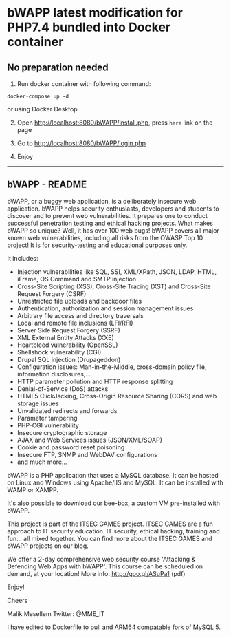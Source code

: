 
# bWAPP latest modification for PHP7.4 bundled into Docker container
## No preparation needed

1. Run docker container with following command:

`docker-compose up -d`

or using Docker Desktop

2. Open [http://localhost:8080/bWAPP/install.php](http://localhost:8080/bWAPP/install.php), press `here` link on the page
   
3. Go to [http://localhost:8080/bWAPP/login.php](http://localhost:8080/bWAPP/login.php)
   
4. Enjoy

--------------
bWAPP - README
--------------

bWAPP, or a buggy web application, is a deliberately insecure web application.
bWAPP helps security enthusiasts, developers and students to discover and to prevent web vulnerabilities.
It prepares one to conduct successful penetration testing and ethical hacking projects.
What makes bWAPP so unique? Well, it has over 100 web bugs!
bWAPP covers all major known web vulnerabilities, including all risks from the OWASP Top 10 project!
It is for security-testing and educational purposes only.

It includes:

* Injection vulnerabilities like SQL, SSI, XML/XPath, JSON, LDAP, HTML, iFrame, OS Command and SMTP injection
* Cross-Site Scripting (XSS), Cross-Site Tracing (XST) and Cross-Site Request Forgery (CSRF)
* Unrestricted file uploads and backdoor files
* Authentication, authorization and session management issues
* Arbitrary file access and directory traversals
* Local and remote file inclusions (LFI/RFI)
* Server Side Request Forgery (SSRF)
* XML External Entity Attacks (XXE)
* Heartbleed vulnerability (OpenSSL)
* Shellshock vulnerability (CGI)
* Drupal SQL injection (Drupageddon)
* Configuration issues: Man-in-the-Middle, cross-domain policy file, information disclosures,...
* HTTP parameter pollution and HTTP response splitting
* Denial-of-Service (DoS) attacks
* HTML5 ClickJacking, Cross-Origin Resource Sharing (CORS) and web storage issues
* Unvalidated redirects and forwards
* Parameter tampering
* PHP-CGI vulnerability
* Insecure cryptographic storage
* AJAX and Web Services issues (JSON/XML/SOAP)
* Cookie and password reset poisoning
* Insecure FTP, SNMP and WebDAV configurations
* and much more...

bWAPP is a PHP application that uses a MySQL database. It can be hosted on Linux and Windows using Apache/IIS and MySQL. It can be installed with WAMP or XAMPP.

It's also possible to download our bee-box, a custom VM pre-installed with bWAPP.

This project is part of the ITSEC GAMES project. ITSEC GAMES are a fun approach to IT security education. 
IT security, ethical hacking, training and fun... all mixed together.
You can find more about the ITSEC GAMES and bWAPP projects on our blog.

We offer a 2-day comprehensive web security course 'Attacking & Defending Web Apps with bWAPP'.
This course can be scheduled on demand, at your location!
More info: http://goo.gl/ASuPa1 (pdf)

Enjoy!

Cheers

Malik Mesellem
Twitter: @MME_IT

I have edited to Dockerfile to pull and ARM64 compatable fork of MySQL 5.
